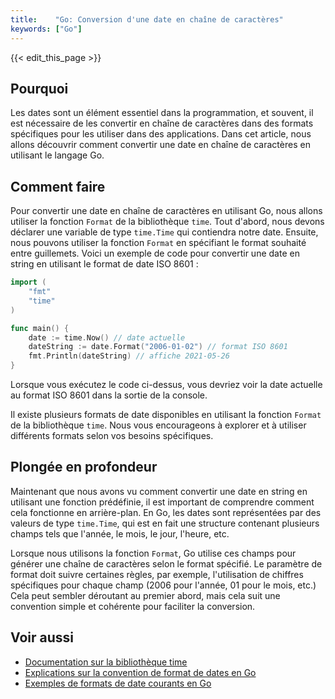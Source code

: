 ```yaml
---
title:    "Go: Conversion d'une date en chaîne de caractères"
keywords: ["Go"]
---
```


{{< edit_this_page >}}

## Pourquoi
Les dates sont un élément essentiel dans la programmation, et souvent, il est nécessaire de les convertir en chaîne de caractères dans des formats spécifiques pour les utiliser dans des applications. Dans cet article, nous allons découvrir comment convertir une date en chaîne de caractères en utilisant le langage Go.

## Comment faire
Pour convertir une date en chaîne de caractères en utilisant Go, nous allons utiliser la fonction `Format` de la bibliothèque `time`. Tout d'abord, nous devons déclarer une variable de type `time.Time` qui contiendra notre date. Ensuite, nous pouvons utiliser la fonction `Format` en spécifiant le format souhaité entre guillemets. Voici un exemple de code pour convertir une date en string en utilisant le format de date ISO 8601 :

``` Go
import (
	"fmt"
	"time"
)

func main() {
	date := time.Now() // date actuelle
	dateString := date.Format("2006-01-02") // format ISO 8601
	fmt.Println(dateString) // affiche 2021-05-26
}
```

Lorsque vous exécutez le code ci-dessus, vous devriez voir la date actuelle au format ISO 8601 dans la sortie de la console.

Il existe plusieurs formats de date disponibles en utilisant la fonction `Format` de la bibliothèque `time`. Nous vous encourageons à explorer et à utiliser différents formats selon vos besoins spécifiques.

## Plongée en profondeur
Maintenant que nous avons vu comment convertir une date en string en utilisant une fonction prédéfinie, il est important de comprendre comment cela fonctionne en arrière-plan. En Go, les dates sont représentées par des valeurs de type `time.Time`, qui est en fait une structure contenant plusieurs champs tels que l'année, le mois, le jour, l'heure, etc.

Lorsque nous utilisons la fonction `Format`, Go utilise ces champs pour générer une chaîne de caractères selon le format spécifié. Le paramètre de format doit suivre certaines règles, par exemple, l'utilisation de chiffres spécifiques pour chaque champ (2006 pour l'année, 01 pour le mois, etc.) Cela peut sembler déroutant au premier abord, mais cela suit une convention simple et cohérente pour faciliter la conversion.

## Voir aussi
- [Documentation sur la bibliothèque time](https://golang.org/pkg/time/)
- [Explications sur la convention de format de dates en Go](https://yourbasic.org/golang/format-parse-string-time-date-example/)
- [Exemples de formats de date courants en Go](https://programming.guide/go/format-parse-string-time-date-example.html)